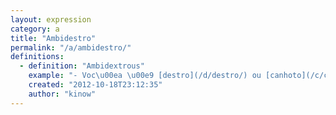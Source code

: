 ```yaml
---
layout: expression
category: a
title: "Ambidestro"
permalink: "/a/ambidestro/"
definitions:
  - definition: "Ambidextrous"
    example: "- Voc\u00ea \u00e9 [destro](/d/destro/) ou [canhoto](/c/canhoto/)?\n- Os dois. Sou ambidestro.\n- Ah, metido!"
    created: "2012-10-18T23:12:35"
    author: "kinow"
---
```

